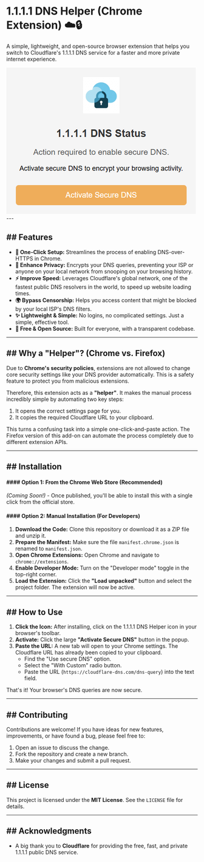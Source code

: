# 1.1.1.1 DNS Helper (Chrome Extension) ☁️🔒

A simple, lightweight, and open-source browser extension that helps you switch to Cloudflare's 1.1.1.1 DNS service for a faster and more private internet experience.


![Extension Popup Screenshot](image.png) ---


## ## Features

* **🚀 One-Click Setup:** Streamlines the process of enabling DNS-over-HTTPS in Chrome.
* **🔐 Enhance Privacy:** Encrypts your DNS queries, preventing your ISP or anyone on your local network from snooping on your browsing history.
* **⚡️ Improve Speed:** Leverages Cloudflare's global network, one of the fastest public DNS resolvers in the world, to speed up website loading times.
* **🌍 Bypass Censorship:** Helps you access content that might be blocked by your local ISP's DNS filters.
* **✨ Lightweight & Simple:** No logins, no complicated settings. Just a simple, effective tool.
* **📖 Free & Open Source:** Built for everyone, with a transparent codebase.

---
## ## Why a "Helper"? (Chrome vs. Firefox)

Due to **Chrome's security policies**, extensions are not allowed to change core security settings like your DNS provider automatically. This is a safety feature to protect you from malicious extensions.

Therefore, this extension acts as a **"helper"**. It makes the manual process incredibly simple by automating two key steps:
1.  It opens the correct settings page for you.
2.  It copies the required Cloudflare URL to your clipboard.

This turns a confusing task into a simple one-click-and-paste action. The Firefox version of this add-on can automate the process completely due to different extension APIs.

---
## ## Installation

#### #### Option 1: From the Chrome Web Store (Recommended)

*(Coming Soon!)* - Once published, you'll be able to install this with a single click from the official store.

#### #### Option 2: Manual Installation (For Developers)

1.  **Download the Code:** Clone this repository or download it as a ZIP file and unzip it.
2.  **Prepare the Manifest:** Make sure the file `manifest.chrome.json` is renamed to `manifest.json`.
3.  **Open Chrome Extensions:** Open Chrome and navigate to `chrome://extensions`.
4.  **Enable Developer Mode:** Turn on the "Developer mode" toggle in the top-right corner.
5.  **Load the Extension:** Click the **"Load unpacked"** button and select the project folder. The extension will now be active.

---
## ## How to Use

1.  **Click the Icon:** After installing, click on the 1.1.1.1 DNS Helper icon in your browser's toolbar.
2.  **Activate:** Click the large **"Activate Secure DNS"** button in the popup.
3.  **Paste the URL:** A new tab will open to your Chrome settings. The Cloudflare URL has already been copied to your clipboard.
    * Find the "Use secure DNS" option.
    * Select the "With Custom" radio button.
    * Paste the URL (`https://cloudflare-dns.com/dns-query`) into the text field.

That's it! Your browser's DNS queries are now secure.

---
## ## Contributing

Contributions are welcome! If you have ideas for new features, improvements, or have found a bug, please feel free to:

1.  Open an issue to discuss the change.
2.  Fork the repository and create a new branch.
3.  Make your changes and submit a pull request.

---
## ## License

This project is licensed under the **MIT License**. See the `LICENSE` file for details.

---
## ## Acknowledgments

* A big thank you to **Cloudflare** for providing the free, fast, and private 1.1.1.1 public DNS service.
